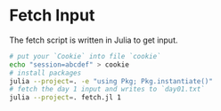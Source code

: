 # Fetch Input

The fetch script is written in Julia to get input.

```bash
# put your `Cookie` into file `cookie`
echo "session=abcdef" > cookie
# install packages
julia --project=. -e "using Pkg; Pkg.instantiate()"
# fetch the day 1 input and writes to `day01.txt`
julia --project=. fetch.jl 1
```

